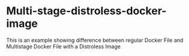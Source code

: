 # Multi-stage-distroless-docker-image
This is an example showing difference between regular Docker File and Multistage Docker File with a Distroless Image
